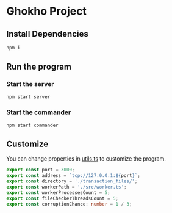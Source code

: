 # Ghokho Project

## Install Dependencies

```sh
npm i
```

## Run the program
### Start the server
```sh
npm start server
```
### Start the commander
```sh
npm start commander
```

## Customize
You can change properties in [utils.ts](src/utils.ts) to customize the program.
```typescript
export const port = 3000;
export const address = `tcp://127.0.0.1:${port}`;
export const directory = './transaction_files/';
export const workerPath = './src/worker.ts';
export const workerProcessesCount = 5;
export const fileCheckerThreadsCount = 5;
export const corruptionChance: number = 1 / 3;
```

